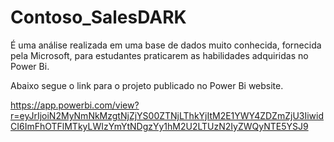 # Contoso_SalesDARK

É uma análise realizada em uma base de dados muito conhecida, fornecida pela Microsoft, para estudantes praticarem as habilidades adquiridas no Power Bi.  

Abaixo segue o link para o projeto publicado no Power Bi website. 

https://app.powerbi.com/view?r=eyJrIjoiN2MyNmNkMzgtNjZjYS00ZTNjLThkYjItM2E1YWY4ZDZmZjU3IiwidCI6ImFhOTFlMTkyLWIzYmYtNDgzYy1hM2U2LTUzN2IyZWQyNTE5YSJ9 

